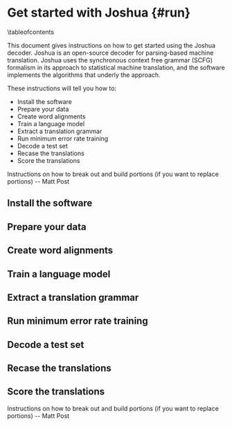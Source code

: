 Get started with Joshua                                {#run}
=======================

\tableofcontents

This document gives instructions on how to get started using the Joshua 
decoder. Joshua is an open-source decoder for parsing-based machine 
translation. Joshua uses the synchronous context free grammar (SCFG) formalism 
in its approach to statistical machine translation, and the software implements 
the algorithms that underly the approach.

These instructions will tell you how to:

* Install the software
* Prepare your data
* Create word alignments
* Train a language model
* Extract a translation grammar
* Run minimum error rate training
* Decode a test set
* Recase the translations
* Score the translations

Instructions on how to break out and build portions (if you want to replace 
portions) -- Matt Post

Install the software
--------------------

Prepare your data
-----------------

Create word alignments
----------------------

Train a language model
----------------------

Extract a translation grammar
-----------------------------

Run minimum error rate training
-------------------------------

Decode a test set
-----------------

Recase the translations
-----------------------

Score the translations
----------------------

Instructions on how to break out and build portions (if you want to replace 
portions) -- Matt Post
